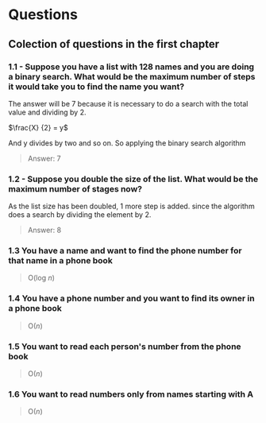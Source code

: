 # Questions

## Colection of questions in the first chapter

### 1.1 - Suppose you have a list with 128 names and you are doing a binary search. What would be the maximum number of steps it would take you to find the name you want?

The answer will be 7 because it is necessary to do a search with the total value and dividing by 2.

$\frac{X} {2} = y$

And y divides by two and so on. So applying the binary search algorithm

> Answer: 7

### 1.2 - Suppose you double the size of the list. What would be the maximum number of stages now?

As the list size has been doubled, 1 more step is added. since the algorithm does a search by dividing the element by 2.

> Answer: 8

### 1.3 You have a name and want to find the phone number for that name in a phone book

> O(log *n*)

### 1.4 You have a phone number and you want to find its owner in a phone book

> O(*n*)

### 1.5 You want to read each person's number from the phone book

> O(*n*)

### 1.6 You want to read numbers only from names starting with A

> O(*n*)
